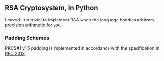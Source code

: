 ## RSA Cryptosystem, in Python

I caved. It is trivial to implement RSA when the language handles arbitrary precision arithmetic for you.

### Padding Schemes

PKCS#1 v1.5 padding is implemented in accordance with the specification in [RFC 2313](https://tools.ietf.org/html/rfc2313).
